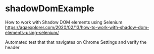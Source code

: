 # shadowDomExample

How to work with Shadow DOM elements using Selenium
https://aqaexplorer.com/2020/02/13/how-to-work-with-shadow-dom-elements-using-selenium/

Automated test that that navigates on Chrome Settings and verify the header
